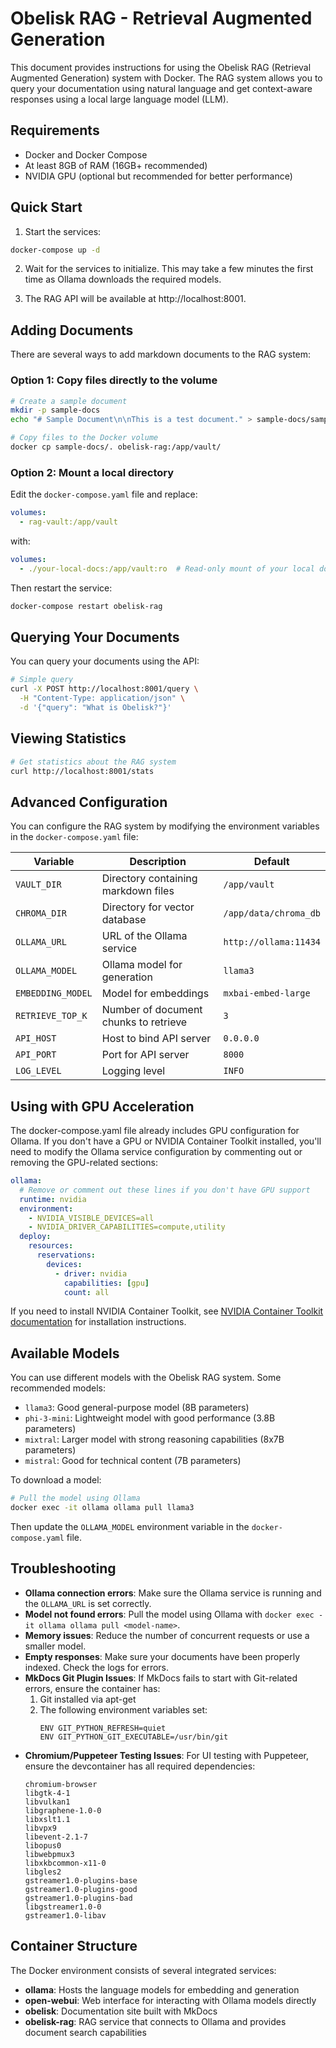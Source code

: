 # Obelisk RAG - Retrieval Augmented Generation

This document provides instructions for using the Obelisk RAG (Retrieval Augmented Generation) system with Docker. The RAG system allows you to query your documentation using natural language and get context-aware responses using a local large language model (LLM).

## Requirements

- Docker and Docker Compose
- At least 8GB of RAM (16GB+ recommended)
- NVIDIA GPU (optional but recommended for better performance)

## Quick Start

1. Start the services:

```bash
docker-compose up -d
```

2. Wait for the services to initialize. This may take a few minutes the first time as Ollama downloads the required models.

3. The RAG API will be available at http://localhost:8001.

## Adding Documents

There are several ways to add markdown documents to the RAG system:

### Option 1: Copy files directly to the volume

```bash
# Create a sample document
mkdir -p sample-docs
echo "# Sample Document\n\nThis is a test document." > sample-docs/sample.md

# Copy files to the Docker volume
docker cp sample-docs/. obelisk-rag:/app/vault/
```

### Option 2: Mount a local directory

Edit the `docker-compose.yaml` file and replace:

```yaml
volumes:
  - rag-vault:/app/vault
```

with:

```yaml
volumes:
  - ./your-local-docs:/app/vault:ro  # Read-only mount of your local docs
```

Then restart the service:

```bash
docker-compose restart obelisk-rag
```

## Querying Your Documents

You can query your documents using the API:

```bash
# Simple query
curl -X POST http://localhost:8001/query \
  -H "Content-Type: application/json" \
  -d '{"query": "What is Obelisk?"}'
```

## Viewing Statistics

```bash
# Get statistics about the RAG system
curl http://localhost:8001/stats
```

## Advanced Configuration

You can configure the RAG system by modifying the environment variables in the `docker-compose.yaml` file:

| Variable | Description | Default |
|----------|-------------|---------|
| `VAULT_DIR` | Directory containing markdown files | `/app/vault` |
| `CHROMA_DIR` | Directory for vector database | `/app/data/chroma_db` |
| `OLLAMA_URL` | URL of the Ollama service | `http://ollama:11434` |
| `OLLAMA_MODEL` | Ollama model for generation | `llama3` |
| `EMBEDDING_MODEL` | Model for embeddings | `mxbai-embed-large` |
| `RETRIEVE_TOP_K` | Number of document chunks to retrieve | `3` |
| `API_HOST` | Host to bind API server | `0.0.0.0` |
| `API_PORT` | Port for API server | `8000` |
| `LOG_LEVEL` | Logging level | `INFO` |

## Using with GPU Acceleration

The docker-compose.yaml file already includes GPU configuration for Ollama. If you don't have a GPU or NVIDIA Container Toolkit installed, you'll need to modify the Ollama service configuration by commenting out or removing the GPU-related sections:

```yaml
ollama:
  # Remove or comment out these lines if you don't have GPU support
  runtime: nvidia
  environment:
    - NVIDIA_VISIBLE_DEVICES=all
    - NVIDIA_DRIVER_CAPABILITIES=compute,utility
  deploy:
    resources:
      reservations:
        devices:
          - driver: nvidia
            capabilities: [gpu]
            count: all
```

If you need to install NVIDIA Container Toolkit, see [NVIDIA Container Toolkit documentation](https://docs.nvidia.com/datacenter/cloud-native/container-toolkit/install-guide.html) for installation instructions.

## Available Models

You can use different models with the Obelisk RAG system. Some recommended models:

- `llama3`: Good general-purpose model (8B parameters)
- `phi-3-mini`: Lightweight model with good performance (3.8B parameters)
- `mixtral`: Larger model with strong reasoning capabilities (8x7B parameters)
- `mistral`: Good for technical content (7B parameters)

To download a model:

```bash
# Pull the model using Ollama
docker exec -it ollama ollama pull llama3
```

Then update the `OLLAMA_MODEL` environment variable in the `docker-compose.yaml` file.

## Troubleshooting

- **Ollama connection errors**: Make sure the Ollama service is running and the `OLLAMA_URL` is set correctly.
- **Model not found errors**: Pull the model using Ollama with `docker exec -it ollama ollama pull <model-name>`.
- **Memory issues**: Reduce the number of concurrent requests or use a smaller model.
- **Empty responses**: Make sure your documents have been properly indexed. Check the logs for errors.
- **MkDocs Git Plugin Issues**: If MkDocs fails to start with Git-related errors, ensure the container has:
  1. Git installed via apt-get
  2. The following environment variables set:
     ```
     ENV GIT_PYTHON_REFRESH=quiet
     ENV GIT_PYTHON_GIT_EXECUTABLE=/usr/bin/git
     ```
- **Chromium/Puppeteer Testing Issues**: For UI testing with Puppeteer, ensure the devcontainer has all required dependencies:
  ```
  chromium-browser
  libgtk-4-1
  libvulkan1
  libgraphene-1.0-0
  libxslt1.1
  libvpx9
  libevent-2.1-7
  libopus0
  libwebpmux3
  libxkbcommon-x11-0
  libgles2
  gstreamer1.0-plugins-base
  gstreamer1.0-plugins-good
  gstreamer1.0-plugins-bad
  libgstreamer1.0-0
  gstreamer1.0-libav
  ```

## Container Structure

The Docker environment consists of several integrated services:

- **ollama**: Hosts the language models for embedding and generation
- **open-webui**: Web interface for interacting with Ollama models directly
- **obelisk**: Documentation site built with MkDocs
- **obelisk-rag**: RAG service that connects to Ollama and provides document search capabilities